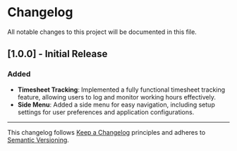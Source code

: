 
# Changelog

All notable changes to this project will be documented in this file.

## [1.0.0] - Initial Release
### Added
- **Timesheet Tracking**: Implemented a fully functional timesheet tracking feature, allowing users to log and monitor working hours effectively.
- **Side Menu**: Added a side menu for easy navigation, including setup settings for user preferences and application configurations.

---

This changelog follows [Keep a Changelog](https://keepachangelog.com/en/1.0.0/) principles and adheres to [Semantic Versioning](https://semver.org/spec/v2.0.0.html).
